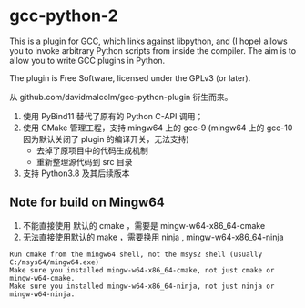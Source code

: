 gcc-python-2
==========

This is a plugin for GCC, which links against libpython, and (I hope) allows
you to invoke arbitrary Python scripts from inside the compiler.  The aim is to
allow you to write GCC plugins in Python.

The plugin is Free Software, licensed under the GPLv3 (or later).

从 github.com/davidmalcolm/gcc-python-plugin 衍生而来。

1. 使用 PyBind11 替代了原有的 Python C-API 调用；
2. 使用 CMake 管理工程，支持 mingw64 上的 gcc-9 (mingw64 上的 gcc-10 因为默认关闭了 plugin 的编译开关，无法支持)
    - 去掉了原项目中的代码生成机制
    - 重新整理源代码到 src 目录
3. 支持 Python3.8 及其后续版本


## Note for build on Mingw64

1. 不能直接使用 默认的 cmake ，需要是 mingw-w64-x86_64-cmake
2. 无法直接使用默认的 make ，需要换用 ninja , mingw-w64-x86_64-ninja

```
Run cmake from the mingw64 shell, not the msys2 shell (usually C:/msys64/mingw64.exe)
Make sure you installed mingw-w64-x86_64-cmake, not just cmake or mingw-w64-cmake.
Make sure you installed mingw-w64-x86_64-ninja, not just ninja or mingw-w64-ninja.
```